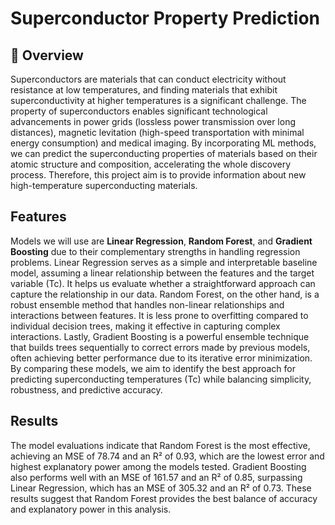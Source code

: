 # Superconductor Property Prediction  

## 📌 Overview  
Superconductors are materials that can conduct electricity without resistance at low temperatures, and finding materials that exhibit superconductivity at higher temperatures is a significant challenge. The property of superconductors enables significant technological advancements in power grids (lossless power transmission over long distances), magnetic levitation (high-speed transportation with minimal energy consumption) and medical imaging. By incorporating ML methods, we can predict the superconducting properties of materials based on their atomic structure and composition, accelerating the whole discovery process. Therefore, this project aim is to provide information about new high-temperature superconducting materials.

## Features  
Models we will use are **Linear Regression**, **Random Forest**, and **Gradient Boosting** due to their complementary strengths in handling regression problems. Linear Regression serves as a simple and interpretable baseline model, assuming a linear relationship between the features and the target variable (Tc). It helps us evaluate whether a straightforward approach can capture the relationship in our data. Random Forest, on the other hand, is a robust ensemble method that handles non-linear relationships and interactions between features. It is less prone to overfitting compared to individual decision trees, making it effective in capturing complex interactions. Lastly, Gradient Boosting is a powerful ensemble technique that builds trees sequentially to correct errors made by previous models, often achieving better performance due to its iterative error minimization. By comparing these models, we aim to identify the best approach for predicting superconducting temperatures (Tc) while balancing simplicity, robustness, and predictive accuracy.

## Results
The model evaluations indicate that Random Forest is the most effective, achieving an MSE of 78.74 and an R² of 0.93, which are the lowest error and highest explanatory power among the models tested. Gradient Boosting also performs well with an MSE of 161.57 and an R² of 0.85, surpassing Linear Regression, which has an MSE of 305.32 and an R² of 0.73. These results suggest that Random Forest provides the best balance of accuracy and explanatory power in this analysis.
